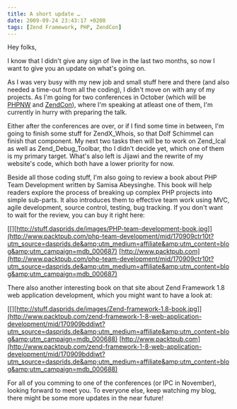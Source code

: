```yaml
---
title: A short update …
date: 2009-09-24 23:43:17 +0200
tags: [Zend Framework, PHP, ZendCon]
---
```


Hey folks,

I know that I didn't give any sign of live in the last two months, so now I want to give you an update on what's going on.

As I was very busy with my new job and small stuff here and there (and also needed a time-out from all the coding), I didn't move on with any of my projects. As I'm going for two conferences in October (which will be [PHPNW](http://conference.phpnw.org.uk/phpnw09/) and [ZendCon](http://zendcon.com/)), where I'm speaking at atleast one of them, I'm currently in hurry with preparing the talk.

Either after the conferences are over, or if I find some time in between, I'm going to finish some stuff for ZendX_Whois, so that Dolf Schimmel can finish that component. My next two tasks then will be to work on Zend_Ical as well as Zend_Debug_Toolbar, tho I didn't decide yet, which one of them is my primary target. What's also left is Jijawi and the rewrite of my website's code, which both have a lower priority for now.

Beside all those coding stuff, I'm also going to review a book about PHP Team Development written by Samisa Abeysinghe. This book will help readers explore the process of breaking up complex PHP projects into simple sub-parts. It also introduces them to effective team work using MVC, agile development, source control, testing, bug tracking. If you don't want to wait for the review, you can buy it right here:

[[][http://stuff.dasprids.de/images/PHP-team-development-book.jpg]](http://www.packtpub.com/php-team-development/mid/170909ctr10t?utm_source=dasprids.de&amp;utm_medium=affiliate&amp;utm_content=blog&amp;utm_campaign=mdb_000687)
[http://www.packtpub.com](http://www.packtpub.com/php-team-development/mid/170909ctr10t?utm_source=dasprids.de&amp;utm_medium=affiliate&amp;utm_content=blog&amp;utm_campaign=mdb_000687)

There also another interesting book on that site about Zend Framework 1.8 web application development, which you might want to have a look at:

[[][http://stuff.dasprids.de/images/Zend-framework-1.8-book.jpg]](http://www.packtpub.com/zend-framework-1-8-web-application-development/mid/170909bddiwt?utm_source=dasprids.de&amp;utm_medium=affiliate&amp;utm_content=blog&amp;utm_campaign=mdb_000688)
[http://www.packtpub.com](http://www.packtpub.com/zend-framework-1-8-web-application-development/mid/170909bddiwt?utm_source=dasprids.de&amp;utm_medium=affiliate&amp;utm_content=blog&amp;utm_campaign=mdb_000688)

For all of you comming to one of the conferences (or IPC in November), looking forward to meet you. To everyone else, keep watching my blog, there might be some more updates in the near future!